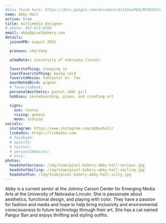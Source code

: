 ```yaml
---
#bios found here: https://docs.google.com/document/d/13UuePbGLRF4G5b5JoEe2Vua3NukZ1-QwRW4Oisnd8lI/edit#
name: Abby Hall
active: true
title: multimedia designer
# phone: 402-413-8366
email: abby@pixelbakery.com
details:
  joinedPB: august 2021

  pronoun: she/they

  almaMater: university of nebraska-lincoln

  favoriteThing: sleeping in
  leastFavoriteThing: being cold
  favoriteMovie: fantastic mr. fox
  mostHatedBird: pigeon
  # favoriteBook:
  personalAesthetic: pastel sk8r girl
  hobbies: skateboarding, piano, and creating art

  signs:
    sun: taurus
    rising: gemini
    moon: scorpio
socials:
  instagram: https://www.instagram.com/abbyehall/
  linkedin: https://linkedin.com
  # facebook:
  # spotify:
  # twitter:
  # personalWebsite:
  # etsy:
photos:
  headshotSerious: /img/team/pixel-bakery-abby-hall-serious.jpg
  headshotSmiling: /img/team/pixel-bakery-abby-hall-smiling.jpg
  headshotFun: /img/team/pixel-bakery-abby-hall-silly.jpg
---
```


Abby is a current senior at the Johnny Carson Center for Emerging Media Arts at the University of Nebraska-Lincoln. She is passionate about aesthetics, functional design, and playing with color. They have a passion for fashion and media and hope to help bring inclusivity and environmental consciousness to future technology through their art. She has a cat named Pangur Ban and enjoys thrifting and styling outfits.

